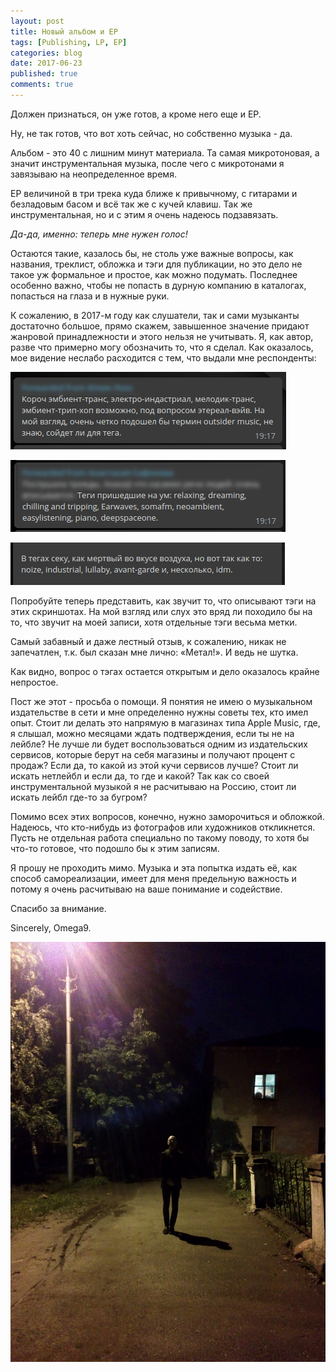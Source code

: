 ```yaml
---
layout: post
title: Новый альбом и EP
tags: [Publishing, LP, EP]
categories: blog
date: 2017-06-23
published: true
comments: true
---
```

Должен признаться, он уже готов, а кроме него еще и EP.

Ну, не так готов, что вот хоть сейчас, но собственно музыка - да.

Альбом - это 40 с лишним минут материала. Та самая микротоновая, а значит инструментальная музыка, после чего с микротонами я завязываю на неопределенное время.

EP величиной в три трека куда ближе к привычному, с гитарами и безладовым басом и всё так же с кучей клавиш. Так же инструментальная, но и с этим я очень надеюсь подзавязать.

*Да-да, именно: теперь мне нужен голос!*

Остаются такие, казалось бы, не столь уже важные вопросы, как названия, треклист, обложка и тэги для публикации, но это дело не такое уж формальное и простое, как можно подумать. Последнее особенно важно, чтобы не попасть в дурную компанию в каталогах, попасться на глаза и в нужные руки.

К сожалению, в 2017-м году как слушатели, так и сами музыканты достаточно большое, прямо скажем, завышенное значение придают жанровой принадлежности и этого нельзя не учитывать. Я, как автор, разве что примерно могу обозначить то, что я сделал. Как оказалось, мое видение неслабо расходится с тем, что выдали мне респонденты:

![](/images/2017/06/tags1.png)

![](/images/2017/06/tags2.png)

![](/images/2017/06/tags3.png)

Попробуйте теперь представить, как звучит то, что описывают тэги на этих скриншотах. На мой взгляд или слух это вряд ли походило бы на то, что звучит на моей записи, хотя отдельные тэги весьма метки.

Самый забавный и даже лестный отзыв, к сожалению, никак не запечатлен, т.к. был сказан мне лично: «Метал!». И ведь не шутка.

Как видно, вопрос о тэгах остается открытым и дело оказалось крайне непростое.

Пост же этот - просьба о помощи.
Я понятия не имею о музыкальном издательстве в сети и мне определенно нужны советы тех, кто имел опыт. Стоит ли делать это напрямую в магазинах типа Apple Music, где, я слышал, можно месяцами ждать подтверждения, если ты не на лейбле? Не лучше ли будет воспользоваться одним из издательских сервисов, которые берут на себя магазины и получают процент с продаж? Если да, то какой из этой кучи сервисов лучше? Стоит ли искать нетлейбл и если да, то где и какой? Так как со своей инструментальной музыкой я не расчитываю на Россию, стоит ли искать лейбл где-то за бугром?

Помимо всех этих вопросов, конечно, нужно заморочиться и обложкой. Надеюсь, что кто-нибудь из фотографов или художников откликнется. Пусть не отдельная работа специально по такому поводу, то хотя бы что-то готовое, что подошло бы к этим записям.

Я прошу не проходить мимо. Музыка и эта попытка издать её, как способ самореализации, имеет для меня предельную важность и потому я очень расчитываю на ваше понимание и содействие.

Спасибо за внимание.


Sincerely,
Omega9.

<img src="/images/2017/06/meh.jpg" alt="Me" style="width: 550px;"/>
